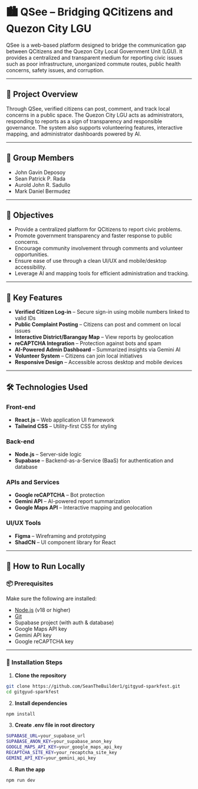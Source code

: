 # 🏙️ QSee – Bridging QCitizens and Quezon City LGU

QSee is a web-based platform designed to bridge the communication gap between QCitizens and the Quezon City Local Government Unit (LGU). It provides a centralized and transparent medium for reporting civic issues such as poor infrastructure, unorganized commute routes, public health concerns, safety issues, and corruption.

---

## 📌 Project Overview

Through QSee, verified citizens can post, comment, and track local concerns in a public space. The Quezon City LGU acts as administrators, responding to reports as a sign of transparency and responsible governance. The system also supports volunteering features, interactive mapping, and administrator dashboards powered by AI.

---

## 👥 Group Members

- John Gavin Deposoy  
- Sean Patrick P. Rada  
- Aurold John R. Sadullo  
- Mark Daniel Bermudez  

---

## 🎯 Objectives

- Provide a centralized platform for QCitizens to report civic problems.
- Promote government transparency and faster response to public concerns.
- Encourage community involvement through comments and volunteer opportunities.
- Ensure ease of use through a clean UI/UX and mobile/desktop accessibility.
- Leverage AI and mapping tools for efficient administration and tracking.

---

## 🌟 Key Features

- **Verified Citizen Log-in** – Secure sign-in using mobile numbers linked to valid IDs  
- **Public Complaint Posting** – Citizens can post and comment on local issues  
- **Interactive District/Barangay Map** – View reports by geolocation  
- **reCAPTCHA Integration** – Protection against bots and spam  
- **AI-Powered Admin Dashboard** – Summarized insights via Gemini AI  
- **Volunteer System** – Citizens can join local initiatives  
- **Responsive Design** – Accessible across desktop and mobile devices  

---

## 🛠️ Technologies Used

### Front-end  
- **React.js** – Web application UI framework  
- **Tailwind CSS** – Utility-first CSS for styling  

### Back-end  
- **Node.js** – Server-side logic  
- **Supabase** – Backend-as-a-Service (BaaS) for authentication and database  

### APIs and Services  
- **Google reCAPTCHA** – Bot protection  
- **Gemini API** – AI-powered report summarization  
- **Google Maps API** – Interactive mapping and geolocation  

### UI/UX Tools  
- **Figma** – Wireframing and prototyping  
- **ShadCN** – UI component library for React  

---

## 🚀 How to Run Locally

### 📦 Prerequisites

Make sure the following are installed:

- [Node.js](https://nodejs.org/) (v18 or higher)
- [Git](https://git-scm.com/)
- Supabase project (with auth & database)
- Google Maps API key
- Gemini API key
- Google reCAPTCHA key

---

### 🔧 Installation Steps

1. **Clone the repository**
```bash
git clone https://github.com/SeanTheBuilder1/gitgyud-sparkfest.git
cd gitgyud-sparkfest
```

2. **Install dependencies**
```bash
npm install
```
3. **Create .env file in root directory**
```bash
SUPABASE_URL=your_supabase_url
SUPABASE_ANON_KEY=your_supabase_anon_key
GOOGLE_MAPS_API_KEY=your_google_maps_api_key
RECAPTCHA_SITE_KEY=your_recaptcha_site_key
GEMINI_API_KEY=your_gemini_api_key
```
4. **Run the app**
```bash
npm run dev
```
